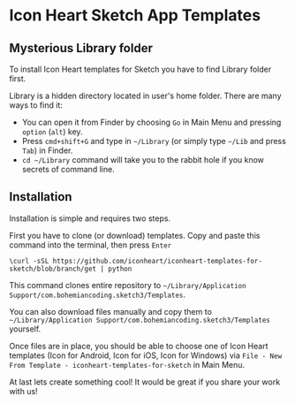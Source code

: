 Icon Heart Sketch App Templates
===============================

Mysterious Library folder
------------------------

To install Icon Heart templates for Sketch you have to find Library folder first. 

Library is a hidden directory located in user's home folder. There are many ways to find it:

- You can open it from Finder by choosing `Go` in Main Menu and pressing `option` (`alt`) key.
- Press `cmd+shift+G` and type in `~/Library` (or simply type `~/Lib` and press `Tab`) in Finder.
- `cd ~/Library` command will take you to the rabbit hole if you know secrets of command line.

Installation
------------
Installation is simple and requires two steps. 

First you have to clone (or download) templates. Copy and paste this command into the terminal, then press `Enter`

`\curl -sSL https://github.com/iconheart/iconheart-templates-for-sketch/blob/branch/get | python`

This command clones entire repository to `~/Library/Application Support/com.bohemiancoding.sketch3/Templates`. 

You can also download files manually and copy them to `~/Library/Application Support/com.bohemiancoding.sketch3/Templates` yourself.

Once files are in place, you should be able to choose one of Icon Heart templates (Icon for Android, Icon for iOS, Icon for Windows) via `File - New From Template - iconheart-templates-for-sketch` in Main Menu.

At last lets create something cool! It would be great if you share your work with us!
